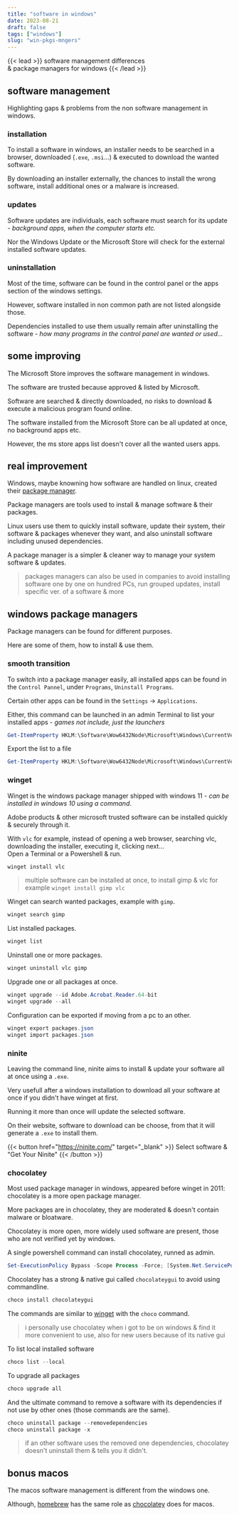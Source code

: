```yaml
---
title: "software in windows"
date: 2023-08-21
draft: false
tags: ["windows"]
slug: "win-pkgs-mngers"
---
```


<!-- prologue -->

{{< lead >}}
software management differences  
& package managers for windows
{{< /lead >}}

<!-- sources 

Get-ItemProperty HKLM:\Software\Wow6432Node\Microsoft\Windows\CurrentVersion\Uninstall\* | Select-Object DisplayName, DisplayVersion, Publisher, InstallDate | Format-Table –AutoSiz
exporte pas les jeux (epic games, origin...)

-->

<!-- article -->

## software management

Highlighting gaps & problems from the non software management in windows.

### installation

To install a software in windows, an installer needs to be searched in a browser, downloaded (`.exe`, `.msi`...) & executed to download the wanted software.

By downloading an installer externally, the chances to install the wrong software, install additional ones or a malware is increased.

### updates 

Software updates are individuals, each software must search for its update - *background apps, when the computer starts etc.*

Nor the Windows Update or the Microsoft Store will check for the external installed software updates.

### uninstallation

Most of the time, software can be found in the control panel or the apps section of the windows settings.

However, software installed in non common path are not listed alongside those.

Dependencies installed to use them usually remain after uninstalling the software - *how many programs in the control panel are wanted or used...*

## some improving

The Microsoft Store improves the software management in windows.

The software are trusted because approved & listed by Microsoft.

Software are searched & directly downloaded, no risks to download & execute a malicious program found online.

The software installed from the Microsoft Store can be all updated at once, no background apps etc.

However, the ms store apps list doesn't cover all the wanted users apps.

## real improvement

Windows, maybe knowning how software are handled on linux, created their [package manager](https://learn.microsoft.com/en-us/windows/package-manager/#understanding-package-managers).

Package managers are tools used to install & manage software & their packages.

Linux users use them to quickly install software, update their system, their software & packages whenever they want, and also uninstall software including unused dependencies.

A package manager is a simpler & cleaner way to manage your system software & updates.

> packages managers can also be used in companies to avoid installing software one by one on hundred PCs, run grouped updates, install specific ver. of a software & more

## windows package managers

Package managers can be found for different purposes.

Here are some of them, how to install & use them.

### smooth transition

To switch into a package manager easily, all installed apps can be found in the `Control Pannel`, under `Programs`, `Uninstall Programs`.

Certain other apps can be found in the `Settings` -> `Applications`.

Either, this command can be launched in an admin Terminal to list your installed apps - *games not include, just the launchers*

```powershell
Get-ItemProperty HKLM:\Software\Wow6432Node\Microsoft\Windows\CurrentVersion\Uninstall\* | Select-Object DisplayName, DisplayVersion, Publisher, InstallDate | Format-Table –AutoSiz
```
Export the list to a file
```powershell
Get-ItemProperty HKLM:\Software\Wow6432Node\Microsoft\Windows\CurrentVersion\Uninstall\* | Select-Object DisplayName, DisplayVersion, Publisher, InstallDate | Format-Table –AutoSize > C:\programs.txt
```
### winget
<!-- https://www.techradar.com/how-to/how-to-install-and-use-windows-package-manager 
Invoke-WebRequest -Uri https://github.com/microsoft/winget-cli/releases/download/v1.5.2201/Microsoft.DesktopAppInstaller_8wekyb3d8bbwe.msixbundle -OutFile .\MicrosoftDesktopAppInstaller_8wekyb3d8bbwe.msixbundle
-->

Winget is the windows package manager shipped with windows 11 - *can be installed in windows 10 using a command*.

Adobe products & other microsoft trusted software can be installed quickly & securely through it.

With `vlc` for example, instead of opening a web browser, searching vlc, downloading the installer, executing it, clicking next...  
Open a Terminal or a Powershell & run.
```powershell
winget install vlc
```
> multiple software can be installed at once, to install gimp & vlc for example `winget install gimp vlc`

Winget can search wanted packages, example with `gimp`.
```powershell
winget search gimp
```

List installed packages.
```powershell
winget list
```

Uninstall one or more packages.
```powershell
winget uninstall vlc gimp
```

Upgrade one or all packages at once.
```powershell
winget upgrade --id Adobe.Acrobat.Reader.64-bit
winget upgrade --all
```

Configuration can be exported if moving from a pc to an other.
```powershell
winget export packages.json
winget import packages.json
```

### ninite
<!-- https://blog.logrocket.com/6-best-package-managers-windows-beyond/#ninite -->
Leaving the command line, ninite aims to install & update your software all at once using a `.exe`.

Very usefull after a windows installation to download all your software at once if you didn't have winget at first.

Running it more than once will update the selected software.

On their website, software to download can be choose, from that it will generate a `.exe` to install them.

{{< button href="https://ninite.com/" target="_blank" >}}
Select software & "Get Your Ninite"
{{< /button >}}

### chocolatey

Most used package manager in windows, appeared before winget in 2011: chocolatey is a more open package manager.

More packages are in chocolatey, they are moderated & doesn't contain malware or bloatware.

Chocolatey is more open, more widely used software are present, those who are not verified yet by windows.

A single powershell command can install chocolatey, runned as admin.
```powershell
Set-ExecutionPolicy Bypass -Scope Process -Force; [System.Net.ServicePointManager]::SecurityProtocol = [System.Net.ServicePointManager]::SecurityProtocol -bor 3072; iex ((New-Object System.Net.WebClient).DownloadString('https://community.chocolatey.org/install.ps1'))
```

Chocolatey has a strong & native gui called `chocolateygui` to avoid using commandline.

```bash
choco install chocolateygui
```

The commands are similar to [winget](#winget) with the `choco` command.

> i personally use chocolatey when i got to be on windows & find it more convenient to use, also for new users because of its native gui

To list local installed software
```powershell
choco list --local
```

To upgrade all packages
```powershell
choco upgrade all
```

And the ultimate command to remove a software with its dependencies if not use by other ones (those commands are the same).

```powershell
choco uninstall package --removedependencies
choco uninstall package -x
```
> if an other software uses the removed one dependencies, chocolatey doesn't uninstall them & tells you it didn't.

## bonus macos

The macos software management is different from the windows one.

Although, [homebrew](https://brew.sh/) has the same role as [chocolatey](#chocolatey) does for macos.